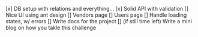 [x] DB setup with relations and everything...
[x] Solid API with validation
[] Nice UI using ant design
[] Vendors page
[] Users page
[] Handle loading states, w/ errors
[] Write docs for the project
[] (if still time left) Write a mini blog on how you takle this challenge
